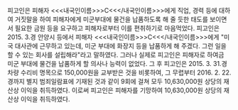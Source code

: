 피고인은 피해자 <<<내국인이름>>>C<<</내국인이름>>>에게 직업, 경력 등에 대하여 거짓말을 하여 피해자에게 미군부대에 물건을 납품하도록 해 줄 듯한 태도를 보이면서 필요한 금원 등을 요구하고 피해자로부터 이를 편취하기로 마음먹었다.
피고인은 2015. 3.경 안양시 등에서 피해자 <<<내국인이름>>>C<<</내국인이름>>>에게 "미국 대사관에 근무하고 있는데, 미군 부대에 화장지 등을 납품하게 해 주겠다. 그런 일을 할 수 있는 회사를 설립해라"라고 말하였다. 그러나 실제로 피고인은 피해자로 하여금 미군 부대에 물건을 납품하게 할 의사나 능력이 없었다.
그 후 피고인은 2015. 3. 31.경 차량 수리비 명목으로 150,000원을 교부받은 것을 비롯하여, 그 무렵부터 2016. 2. 22.경까지 별지 범죄일람표에 기재된 것과 같이 9회에 걸쳐 모두 10,630,000원 상당의 재산상 이익을 취득하였다.
이로써 피고인은 피해자를 기망하여 10,630,000원 상당의 재산상 이익을 취득하였다.